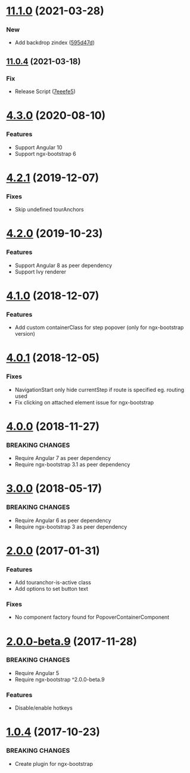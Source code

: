 # [11.1.0](https://github.com/ngx-tour/ngx-tour-ngx-bootstrap/compare/v11.0.4...v11.1.0) (2021-03-28)

### New

-   Add backdrop zindex ([595d47d](https://github.com/ngx-tour/ngx-tour-ngx-bootstrap/commit/595d47de766e9464bf6d1ae29de63059e31ab0af))

## [11.0.4](https://github.com/ngx-tour/ngx-tour-ngx-bootstrap/compare/v11.0.3...v11.0.4) (2021-03-18)

### Fix

-   Release Script ([7eeefe5](https://github.com/ngx-tour/ngx-tour-ngx-bootstrap/commit/7eeefe5e94d2cd9f07d0ba60c2b7748462c9857b))

<a name="4.3.0"></a>

# [4.3.0](https://github.com/isaacplmann/ngx-tour) (2020-08-10)

### Features

-   Support Angular 10
-   Support ngx-bootstrap 6

<a name="4.2.1"></a>

# [4.2.1](https://github.com/isaacplmann/ngx-tour) (2019-12-07)

### Fixes

-   Skip undefined tourAnchors

<a name="4.2.0"></a>

# [4.2.0](https://github.com/isaacplmann/ngx-tour) (2019-10-23)

### Features

-   Support Angular 8 as peer dependency
-   Support Ivy renderer

<a name="4.1.0"></a>

# [4.1.0](https://github.com/isaacplmann/ngx-tour) (2018-12-07)

### Features

-   Add custom containerClass for step popover (only for ngx-bootstrap version)

<a name="4.0.1"></a>

# [4.0.1](https://github.com/isaacplmann/ngx-tour) (2018-12-05)

### Fixes

-   NavigationStart only hide currentStep if route is specified eg. routing used
-   Fix clicking on attached element issue for ngx-bootstrap

<a name="4.0.0"></a>

# [4.0.0](https://github.com/isaacplmann/ngx-tour) (2018-11-27)

### BREAKING CHANGES

-   Require Angular 7 as peer dependency
-   Require ngx-bootstrap 3.1 as peer dependency

<a name="3.0.0"></a>

# [3.0.0](https://github.com/isaacplmann/ngx-tour) (2018-05-17)

### BREAKING CHANGES

-   Require Angular 6 as peer dependency
-   Require ngx-bootstrap 3 as peer dependency

<a name="2.0.0"></a>

# [2.0.0](https://github.com/isaacplmann/ngx-tour) (2017-01-31)

### Features

-   Add touranchor-is-active class
-   Add options to set button text

### Fixes

-   No component factory found for PopoverContainerComponent

<a name="2.0.0-beta.9"></a>

# [2.0.0-beta.9](https://github.com/isaacplmann/ngx-tour) (2017-11-28)

### BREAKING CHANGES

-   Require Angular 5
-   Require ngx-bootstrap ^2.0.0-beta.9

### Features

-   Disable/enable hotkeys

<a name="1.0.4"></a>

# [1.0.4](https://github.com/isaacplmann/ngx-tour) (2017-10-23)

### BREAKING CHANGES

-   Create plugin for ngx-bootstrap
